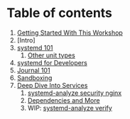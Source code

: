 # Table of contents


1. [Getting Started With This Workshop](GETTING_STARTED/README.md)
2. [Intro]
3. [systemd 101](SYSTEMD_101/README.md)
   1. [Other unit types](SYSTEMD_101/other-units-types.md)
4. [systemd for Developers](SYSTEMD_FOR_DEVELOPERS/README.md)
5. [Journal 101](JOURNAL_101/README.md)
6. [Sandboxing](SANDBOXING/README.md)
7. [Deep Dive Into Services](SERVICES/README.md)
   1. [systemd-analyze security nginx](SERVICES/systemd-analyze-nginx.md)
   2. [Dependencies and More](SERVICES/dependencies.md)
   3. WIP: [systemd-analyze verify](SERVICES/systemd-analyze-verify.md)
